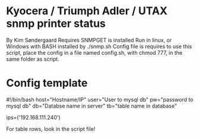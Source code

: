 # Kyocera / Triumph Adler / UTAX snmp printer status
 By Kim Søndergaard
 Requires SNMPGET is installed
 Run in linux, or Windows with BASH installed by ./snmp.sh
 Config file is requires to use this script, place the config in a file named config.sh, with chmod 777, in the same folder as script. 
 # Config template


#!/bin/bash
host="Hostname/IP"
user="User to mysql db"
pw="password to mysql db"
db="Databse name in server"
tb="table name in database"

ips=('192.168.111.240')

For table rows, look in the script file!
